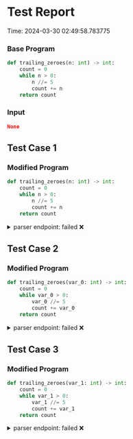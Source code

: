 # Test Report

Time: 2024-03-30 02:49:58.783775

### Base Program

```py
def trailing_zeroes(n: int) -> int:
    count = 0
    while n > 0:
        n //= 5
        count += n
    return count
```

### Input

```json
None
```

## Test Case 1

### Modified Program

```py
def trailing_zeroes(n: int) -> int:
    count = 0
    while n > 0:
        n //= 5
        count += n
    return count
```

<details>
<summary>parser endpoint: failed ❌</summary>

Message: 
```
'NoneType' object has no attribute 'status_code'
```

Actual Output: None

</details>

## Test Case 2

### Modified Program

```py
def trailing_zeroes(var_0: int) -> int:
    count = 0
    while var_0 > 0:
        var_0 //= 5
        count += var_0
    return count
```

<details>
<summary>parser endpoint: failed ❌</summary>

Message: 
```
'NoneType' object has no attribute 'status_code'
```

Actual Output: None

</details>

## Test Case 3

### Modified Program

```py
def trailing_zeroes(var_1: int) -> int:
    count = 0
    while var_1 > 0:
        var_1 //= 5
        count += var_1
    return count
```

<details>
<summary>parser endpoint: failed ❌</summary>

Message: 
```
'NoneType' object has no attribute 'status_code'
```

Actual Output: None

</details>

